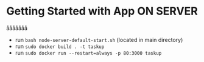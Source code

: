 # Getting Started with App ON SERVER
ååååååå
- run `bash node-server-default-start.sh` (located in main directory)
- run `sudo docker build . -t taskup`
- run `sudo docker run --restart=always -p 80:3000 taskup`